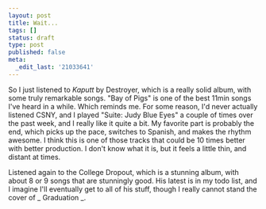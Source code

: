 ```yaml
---
layout: post
title: Wait...
tags: []
status: draft
type: post
published: false
meta:
  _edit_last: '21033641'
---
```

So I just listened to _Kaputt_ by Destroyer, which is a really solid album, with some truly remarkable songs. "Bay of Pigs" is one of the best 11min songs I've heard in a while. Which reminds me. For some reason, I'd never actually listened CSNY, and I played "Suite: Judy Blue Eyes" a couple of times over the past week, and I really like it quite a bit. My favorite part is probably the end, which picks up the pace, switches to Spanish, and makes the rhythm awesome. I think this is one of those tracks that could be 10 times better with better production. I don't know what it is, but it feels a little thin, and distant at times. 

Listened again to the College Dropout, which is a stunning album, with about 8 or 9 songs that are stunningly good. His latest is in my todo list, and I imagine I'll eventually get to all of his stuff, though I really cannot stand the cover of _ Graduation _. 
